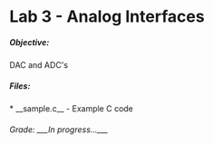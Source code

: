 <h1>Lab 3 - Analog Interfaces</h1>

<h5>Objective:</h5>
DAC and ADC's


<h5>Files:</h5>
* __sample.c__ - Example C code 


<h6>Grade: ___In progress...___ </h6>

